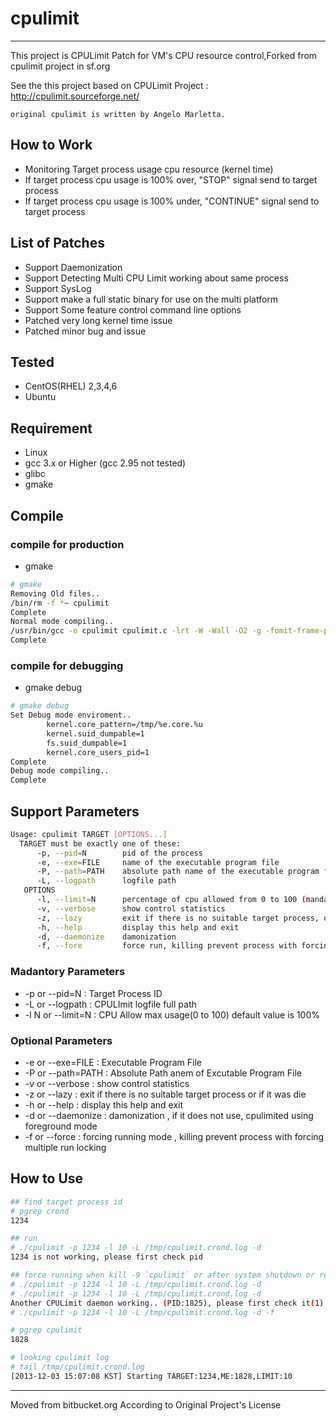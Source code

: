 # cpulimit

---

This project is CPULimit Patch for VM's CPU resource control,Forked from cpulimit project in sf.org

See the this project based on CPULimit Project : http://cpulimit.sourceforge.net/

```
original cpulimit is written by Angelo Marletta.
```

## How to Work

* Monitoring Target process usage cpu resource (kernel time)
* If target process cpu usage is 100% over, "STOP" signal send to target process
* If target process cpu usage is 100% under, "CONTINUE" signal send to target process

## List of Patches 

* Support Daemonization
* Support Detecting Multi CPU Limit working about same process
* Support SysLog
* Support make a full static binary for use on the multi platform
* Support Some feature control command line options
* Patched very long kernel time issue
* Patched minor bug and issue

## Tested

* CentOS(RHEL) 2,3,4,6
* Ubuntu

## Requirement

* Linux
* gcc 3.x or Higher (gcc 2.95 not tested)
* glibc
* gmake

## Compile

### compile for production

* gmake

```bash
# gmake
Removing Old files..
/bin/rm -f *~ cpulimit
Complete
Normal mode compiling..
/usr/bin/gcc -o cpulimit cpulimit.c -lrt -W -Wall -O2 -g -fomit-frame-pointer -funroll-loops
Complete
```

### compile for debugging

* gmake debug

```bash
# gmake debug
Set Debug mode enviroment..
        kernel.core_pattern=/tmp/%e.core.%u
        kernel.suid_dumpable=1
        fs.suid_dumpable=1
        kernel.core_users_pid=1
Complete
Debug mode compiling..
Complete
```


## Support Parameters

```bash
Usage: cpulimit TARGET [OPTIONS...]
  TARGET must be exactly one of these:
      -p, --pid=N        pid of the process
      -e, --exe=FILE     name of the executable program file
      -P, --path=PATH    absolute path name of the executable program file
      -L, --logpath      logfile path
   OPTIONS
      -l, --limit=N      percentage of cpu allowed from 0 to 100 (mandatory)
      -v, --verbose      show control statistics
      -z, --lazy         exit if there is no suitable target process, or if it die
      -h, --help         display this help and exit
      -d, --daemonize    damonization
      -f, --fore         force run, killing prevent process with forcing muti run lock

```

### Madantory Parameters

* -p or --pid=N : Target Process ID
* -L or --logpath : CPULImit logfile full path
* -l N or --limit=N : CPU Allow max usage(0 to 100) default value is 100%

### Optional Parameters

* -e or --exe=FILE : Executable Program File
* -P or --path=PATH : Absolute Path anem of Excutable Program File
* -v or --verbose : show control statistics
* -z or --lazy : exit if there is no suitable target process or if it was die
* -h or --help : display this help and exit
* -d or --daemonize : damonization , if it does not use, cpulimited using foreground mode
* -f or --force : forcing running mode , killing prevent process with forcing multiple run locking

## How to Use

```bash
## find target process id
# pgrep crond
1234

## run
# ./cpulimit -p 1234 -l 10 -L /tmp/cpulimit.crond.log -d
1234 is not working, please first check pid

## force running when kill -9 `cpulimit` or after system shutdown or reboot or other
# ./cpulimit -p 1234 -l 10 -L /tmp/cpulimit.crond.log -d
# ./cpulimit -p 1234 -l 10 -L /tmp/cpulimit.crond.log -d
Another CPULimit daemon working.. (PID:1825), please first check it(1)
# ./cpulimit -p 1234 -l 10 -L /tmp/cpulimit.crond.log -d -f

# pgrep cpulimit
1828

# looking cpulimit log
# tail /tmp/cpulimit.crond.log
[2013-12-03 15:07:08 KST] Starting TARGET:1234,ME:1828,LIMIT:10
```

---

Moved from bitbucket.org
According to Original Project's License
